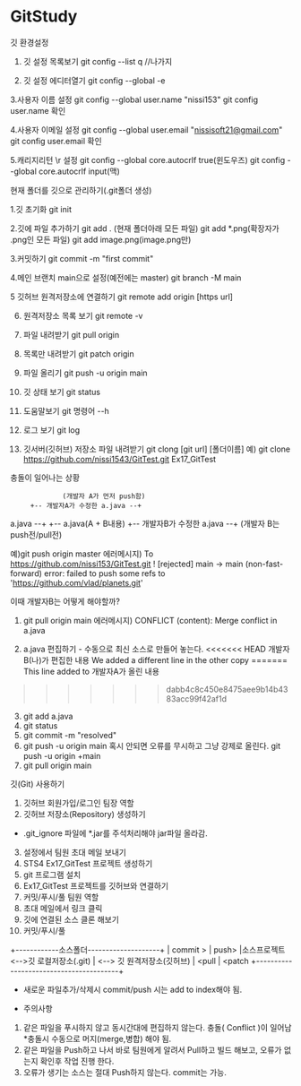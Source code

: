 # GitStudy


깃 환경설정
1. 깃 설정 목록보기
git config --list
q //나가지

2. 깃 설정 에디터열기
git config --global -e

3.사용자 이름 설정
git config --global user.name "nissi153"
git config user.name 확인

4.사용자 이메일 설정
git config --global user.email "nissisoft21@gmail.com"
git config user.email 확인

5.캐리지리턴 \r 설정
  git config --global core.autocrlf true(윈도우즈)
  git config --global core.autocrlf input(맥)

현재 폴더를 깃으로 관리하기(.git폴더 생성)

1.깃 초기화
git init

2.깃에 파일 추가하기
git add . (현재 폴더아래 모든 파일)
git add *.png(확장자가 .png인 모든 파일)
git add image.png(image.png만)

3.커밋하기
git commit -m "first commit"

4.메인 브랜치 main으로 설정(예전에는 master)
git branch -M main

5 깃허브 원격저장소에 연결하기
git remote add origin [https url]

6. 원격저장소 목록 보기
git remote -v

7. 파일 내려받기
git pull origin

8. 목록만 내려받기
git patch origin

9. 파일 올리기
git push -u origin main

10. 깃 상태 보기
git status

11. 도움말보기
git 명령어 --h

12. 로그 보기
git log

13. 깃서버(깃허브) 저장소 파일 내려받기
git clong [git url] [폴더이름]
예) git clone https://github.com/nissi1543/GitTest.git Ex17_GitTest


충돌이 일어나는 상황

                 (개발자 A가 먼저 push함)
         +-- 개발자A가 수정한 a.java --+
a.java --+                             +-- a.java(A + B내용)
         +-- 개발자B가 수정한 a.java --+
                  (개발자 B는 push전/pull전)

예)git push origin master
에러메시지)
To https://github.com/nissi153/GitTest.git
 ! [rejected]        main -> main (non-fast-forward)
error: failed to push some refs to 'https://github.com/vlad/planets.git'

이때 개발자B는 어떻게 해야할까?
1. git pull origin main
에러메시지) CONFLICT (content): Merge conflict in a.java

2. a.java 편집하기 - 수동으로 최신 소스로 만들어 놓는다.
<<<<<<< HEAD  개발자B(나)가 편집한 내용
We added a different line in the other copy
=======
This line added to 개발자A가 올린 내용
>>>>>>> dabb4c8c450e8475aee9b14b4383acc99f42af1d

3. git add a.java
4. git status
5. git commit -m "resolved"
6. git push -u origin main
혹시 안되면 오류를 무시하고 그냥 강제로 올린다.   git push -u origin +main
7. git pull origin main

깃(Git) 사용하기
1. 깃허브 회원가입/로그인
팀장 역할
2. 깃허브 저장소(Repository) 생성하기 
* .git_ignore 파일에 *.jar를 주석처리해야 jar파일 올라감.
3. 설정에서 팀원 초대 메일 보내기
4. STS4 Ex17_GitTest 프로젝트 생성하기
5. git 프로그램 설치
6. Ex17_GitTest 프로젝트를 깃허브와 연결하기
6. 커밋/푸시/풀
팀원 역할
1. 초대 메일에서 링크 클릭
2. 깃에 연결된 소스 클론 해보기
3. 커밋/푸시/풀

+------------소스폴더--------------------+
|                    commit >            |  push>
|소스프로젝트  <-->깃 로컬저장소(.git)   | <--> 깃 원격저장소(깃허브)
|                     <pull              |  <patch
+----------------------------------------+

* 새로운 파일추가/삭제시 commit/push 시는 add to index해야 됨.

* 주의사항
1. 같은 파일을 푸시하지 않고 동시간대에 편집하지 않는다.
   충돌( Conflict )이 일어남 
   *충돌시 수동으로 머지(merge,병합) 해야 됨.
2. 같은 파일을 Push하고 나서 바로 팀원에게 알려서 Pull하고
    빌드 해보고, 오류가 없는지 확인후 작업 진행 한다.
3. 오류가 생기는 소스는 절대 Push하지 않는다. commit는 가능.
